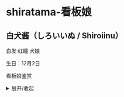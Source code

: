 # shiratama-看板娘

## 白犬酱（しろいいぬ / Shiroiinu）

白发·红瞳·犬娘

生日：12月2日

看板娘鉴赏

<details>
<summary>展开/收起</summary>
![016](https://user-images.githubusercontent.com/118591722/233266387-bcf7b378-9e63-42a5-ba52-4110fcb90fd0.jpg)
